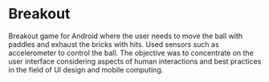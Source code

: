 # Breakout
Breakout game for Android  where the user needs to move the ball with paddles and exhaust the bricks with hits. Used sensors such as accelerometer to control the ball. The objective was to concentrate on the user interface considering aspects of human interactions and best practices in the field of UI design and mobile computing.
